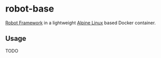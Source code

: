# robot-base

[Robot Framework](http://robotframework.org/) in a lightweight [Alpine Linux](https://alpinelinux.org/) based Docker container.

## Usage
TODO
